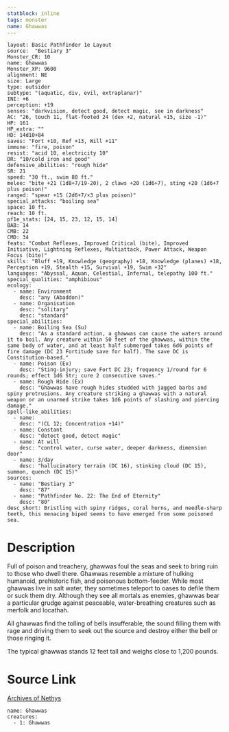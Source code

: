 ```yaml
---
statblock: inline
tags: monster
name: Ghawwas
---
```

```statblock
layout: Basic Pathfinder 1e Layout
source:  "Bestiary 3"
Monster_CR: 10
name: Ghawwas
Monster_XP: 9600
alignment: NE
size: Large
type: outsider
subtype: "(aquatic, div, evil, extraplanar)"
INI: +6
perception: +19
senses: "darkvision, detect good, detect magic, see in darkness"
AC: "26, touch 11, flat-footed 24 (dex +2, natural +15, size -1)"
HP: 161
HP_extra: ""
HD: 14d10+84
saves: "Fort +10, Ref +13, Will +11"
immune: "fire, poison"
resist: "acid 10, electricity 10"
DR: "10/cold iron and good"
defensive_abilities: "rough hide"
SR: 21
speed: "30 ft., swim 80 ft."
melee: "bite +21 (1d8+7/19-20), 2 claws +20 (1d6+7), sting +20 (1d6+7 plus poison)"
ranged: "spear +15 (2d6+7/×3 plus poison)"
special_attacks: "boiling sea"
space: 10 ft.
reach: 10 ft.
pf1e_stats: [24, 15, 23, 12, 15, 14]
BAB: 14
CMB: 22
CMD: 34
feats: "Combat Reflexes, Improved Critical (bite), Improved Initiative, Lightning Reflexes, Multiattack, Power Attack, Weapon Focus (bite)"
skills: "Bluff +19, Knowledge (geography) +18, Knowledge (planes) +18, Perception +19, Stealth +15, Survival +19, Swim +32"
languages: "Abyssal, Aquan, Celestial, Infernal, telepathy 100 ft."
special_qualities: "amphibious"
ecology:
  - name: Environment
    desc: "any (Abaddon)"
  - name: Organisation
    desc: "solitary"
    desc: "standard"
special_abilities:
  - name: Boiling Sea (Su)
    desc: "As a standard action, a ghawwas can cause the waters around it to boil. Any creature within 50 feet of the ghawwas, within the same body of water, and at least half submerged takes 6d6 points of fire damage (DC 23 Fortitude save for half). The save DC is Constitution-based."
  - name: Poison (Ex)
    desc: "Sting-injury; save Fort DC 23; frequency 1/round for 6 rounds; effect 1d6 Str; cure 2 consecutive saves."
  - name: Rough Hide (Ex)
    desc: "Ghawwas have rough hides studded with jagged barbs and spiny protrusions. Any creature striking a ghawwas with a natural weapon or an unarmed strike takes 1d6 points of slashing and piercing damage."
spell-like_abilities:
  - name:
    desc: "(CL 12; Concentration +14)"
  - name: Constant
    desc: "detect good, detect magic"
  - name: At will
    desc: "control water, curse water, deeper darkness, dimension door"
  - name: 3/day
    desc: "hallucinatory terrain (DC 16), stinking cloud (DC 15), summon, quench (DC 15)"
sources:
  - name: "Bestiary 3"
    desc: "87"
  - name: "Pathfinder No. 22: The End of Eternity"
    desc: "80"
desc_short: Bristling with spiny ridges, coral horns, and needle-sharp teeth, this menacing biped seems to have emerged from some poisoned sea.
```
# Description
Full of poison and treachery, ghawwas foul the seas and seek to bring ruin to those who dwell there. Ghawwas resemble a mixture of hulking humanoid, prehistoric fish, and poisonous bottom-feeder. While most ghawwas live in salt water, they sometimes teleport to oases to defile them or suck them dry. Although they see all mortals as enemies, ghawwas bear a particular grudge against peaceable, water-breathing creatures such as merfolk and locathah.

All ghawwas find the tolling of bells insufferable, the sound filling them with rage and driving them to seek out the source and destroy either the bell or those ringing it.

The typical ghawwas stands 12 feet tall and weighs close to 1,200 pounds.
# Source Link
[Archives of Nethys](https://aonprd.com/MonsterDisplay.aspx?ItemName=Ghawwas)
```encounter-table
name: Ghawwas
creatures:
  - 1: Ghawwas
```
